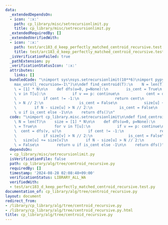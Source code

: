 ```yaml
---
data:
  _extendedDependsOn:
  - icon: ':x:'
    path: cp_library/misc/setrecursionlimit.py
    title: cp_library/misc/setrecursionlimit.py
  _extendedRequiredBy: []
  _extendedVerifiedWith:
  - icon: ':x:'
    path: test/arc183_d_keep_perfectly_matched_centroid_recursive.test.py
    title: test/arc183_d_keep_perfectly_matched_centroid_recursive.test.py
  _isVerificationFailed: true
  _pathExtension: py
  _verificationStatusIcon: ':x:'
  attributes:
    links: []
  bundledCode: "\nimport sys\nsys.setrecursionlimit(10**6)\nimport pypyjit\npypyjit.set_param(\"\
    max_unroll_recursion=-1\")\n\ndef find_centroid(T):\n    N = len(T)\n    size\
    \ = [1] * N\n\n    def dfs(u=0, p=None):\n        is_cent = True\n        for\
    \ v in T[u]:\n            if v == p: continue\n            cent = dfs(v, u)\n\
    \            if cent != -1:\n                return cent\n            if size[v]\
    \ > N // 2:\n                is_cent = False\n            size[u] += size[v]\n\
    \        if N - size[u] > N // 2:\n            is_cent = False\n        return\
    \ u if is_cent else -1\n\n    return dfs()\n"
  code: "\nimport cp_library.misc.setrecursionlimit\n\ndef find_centroid(T):\n   \
    \ N = len(T)\n    size = [1] * N\n\n    def dfs(u=0, p=None):\n        is_cent\
    \ = True\n        for v in T[u]:\n            if v == p: continue\n          \
    \  cent = dfs(v, u)\n            if cent != -1:\n                return cent\n\
    \            if size[v] > N // 2:\n                is_cent = False\n         \
    \   size[u] += size[v]\n        if N - size[u] > N // 2:\n            is_cent\
    \ = False\n        return u if is_cent else -1\n\n    return dfs()"
  dependsOn:
  - cp_library/misc/setrecursionlimit.py
  isVerificationFile: false
  path: cp_library/alg/tree/centroid_recursive.py
  requiredBy: []
  timestamp: '2024-08-28 02:08:48+09:00'
  verificationStatus: LIBRARY_ALL_WA
  verifiedWith:
  - test/arc183_d_keep_perfectly_matched_centroid_recursive.test.py
documentation_of: cp_library/alg/tree/centroid_recursive.py
layout: document
redirect_from:
- /library/cp_library/alg/tree/centroid_recursive.py
- /library/cp_library/alg/tree/centroid_recursive.py.html
title: cp_library/alg/tree/centroid_recursive.py
---
```

